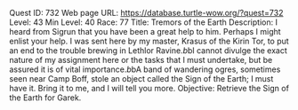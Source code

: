 Quest ID: 732
Web page URL: https://database.turtle-wow.org/?quest=732
Level: 43
Min Level: 40
Race: 77
Title: Tremors of the Earth
Description: I heard from Sigrun that you have been a great help to him. Perhaps I might enlist your help. I was sent here by my master, Krasus of the Kirin Tor, to put an end to the trouble brewing in Lethlor Ravine.$b$bI cannot divulge the exact nature of my assignment here or the tasks that I must undertake, but be assured it is of vital importance.$b$bA band of wandering ogres, sometimes seen near Camp Boff, stole an object called the Sign of the Earth; I must have it. Bring it to me, and I will tell you more.
Objective: Retrieve the Sign of the Earth for Garek.
